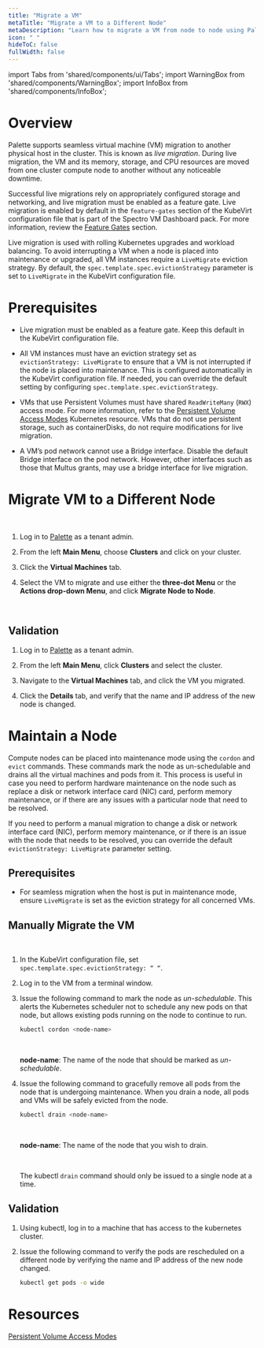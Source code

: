 ```yaml
---
title: "Migrate a VM"
metaTitle: "Migrate a VM to a Different Node"
metaDescription: "Learn how to migrate a VM from node to node using Palette."
icon: " "
hideToC: false
fullWidth: false
---
```


import Tabs from 'shared/components/ui/Tabs';
import WarningBox from 'shared/components/WarningBox';
import InfoBox from 'shared/components/InfoBox';


# Overview

Palette supports seamless virtual machine (VM) migration to another physical host in the cluster. This is known as *live migration*. During live migration, the VM and its memory, storage, and CPU resources are moved from one cluster compute node to another without any noticeable downtime. 

Successful live migrations rely on appropriately configured storage and networking, and live migration must be enabled as a feature gate. Live migration is enabled by default in the ``feature-gates`` section of the KubeVirt configuration file that is part of the Spectro VM Dashboard pack. For more information, review the [Feature Gates](/vm-management#featuregates) section.

Live migration is used with rolling Kubernetes upgrades and workload balancing. To avoid interrupting a VM when a node is placed into maintenance or upgraded, all VM instances require a ``LiveMigrate`` eviction strategy. By default, the ``spec.template.spec.evictionStrategy`` parameter is set to ``LiveMigrate`` in the KubeVirt configuration file. 


# Prerequisites

- Live migration must be enabled as a feature gate. Keep this default in the KubeVirt configuration file.


- All VM instances must have an eviction strategy set as `evictionStrategy: LiveMigrate` to ensure that a VM is not interrupted if the node is placed into maintenance. This is configured automatically in the KubeVirt configuration file. If needed, you can override the default setting by configuring `spec.template.spec.evictionStrategy`.


- VMs that use Persistent Volumes must have shared ``ReadWriteMany`` (``RWX``) access mode. For more information, refer to the [Persistent Volume Access Modes](https://kubernetes.io/docs/concepts/storage/persistent-volumes/#access-modes) Kubernetes resource. VMs that do not use persistent storage, such as containerDisks, do not require modifications for live migration.


- A VM’s pod network cannot use a Bridge interface. Disable the default Bridge interface on the pod network. However, other interfaces such as those that Multus grants, may use a bridge interface for live migration.


# Migrate VM to a Different Node

<br />

1. Log in to [Palette](https://console.spectrocloud.com) as a tenant admin.


2. From the left **Main Menu**, choose **Clusters** and click on your cluster. 


3. Click the **Virtual Machines** tab.


4. Select the VM to migrate and use either the **three-dot Menu** or the **Actions drop-down Menu**, and click **Migrate Node to Node**.  

<br />


## Validation

1. Log in to [Palette](https://console.spectrocloud.com) as a tenant admin.


2. From the left **Main Menu**, click **Clusters** and select the cluster. 


3. Navigate to  the **Virtual Machines** tab, and click the VM you migrated. 


4. Click the **Details** tab, and verify that the name and IP address of the new node is changed.


# Maintain a Node

Compute nodes can be placed into maintenance mode using the `cordon` and `evict` commands. These commands mark the node as un-schedulable and drains all the virtual machines and pods from it. This process is useful in case you need to perform hardware maintenance on the node such as replace a disk or network interface card (NIC) card, perform memory maintenance, or if there are any issues with a particular node that need to be resolved. 

If you need to perform a manual migration to change a disk or network interface card (NIC), perform memory maintenance, or if there is an issue with the node that needs to be resolved, you can override the default `evictionStrategy: LiveMigrate` parameter setting.


## Prerequisites

- For seamless migration when the host is put in maintenance mode, ensure `LiveMigrate` is set as the eviction strategy for all concerned VMs.  


## Manually Migrate the VM

<br />

1. In the KubeVirt configuration file, set `spec.template.spec.evictionStrategy: “ “`.


2. Log in to the VM from a terminal window.


3. Issue the following command to mark the node as *un-schedulable*. This alerts the Kubernetes scheduler not to schedule any new pods on that node, but allows existing pods running on the node to continue to run.
    
    ```bash
    kubectl cordon <node-name>
    ``` 
    <br />
    
    **node-name**: The name of the node that should be marked as *un-schedulable*.


4. Issue the following command to gracefully remove all pods from the node that is undergoing maintenance. When you drain a node, all pods and VMs will be safely evicted from the node.

    ```bash
    kubectl drain <node-name>
    
    ```
    <br />

    **node-name**: The name of the node that you wish to drain.
    
    <br />
    
    <InfoBox>

    The kubectl `drain` command should only be issued to a single node at a time.

    </InfoBox>


## Validation


1. Using kubectl, log in to a machine that has access to the kubernetes cluster. 


2. Issue the following command to verify the pods are rescheduled on a different node by verifying the name and IP address of the new node changed.

    
    ```bash
    kubectl get pods -o wide
    ```


# Resources

[Persistent Volume Access Modes](https://kubernetes.io/docs/concepts/storage/persistent-volumes/#access-modes)


<br />


<br />


<br />


<br />

